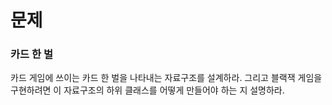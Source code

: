 # 문제
### 카드 한 벌
카드 게임에 쓰이는 카드 한 벌을 나타내는 자료구조를 설계하라.
그리고 블랙잭 게임을 구현하려면 이 자료구조의 하위 클래스를 어떻게 만들어야 하는 지 설명하라.